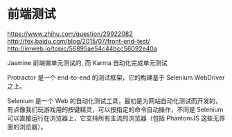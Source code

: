 # 前端测试

https://www.zhihu.com/question/29922082  
http://fex.baidu.com/blog/2015/07/front-end-test/  
http://imweb.io/topic/56895ae54c44bcc56092e40a

Jasmine 前端做单元测试的, 而 Karma 自动化完成单元测试

Protractor 是一个 end-to-end 的测试框架，它的构建基于 Selenium WebDriver 之上。

Selenium 是一个 Web 的自动化测试工具，最初是为网站自动化测试而开发的，有点像我们玩游戏用的按键精灵，可以按指定的命令自动操作，不同是 Selenium 可以直接运行在浏览器上，它支持所有主流的浏览器（包括 PhantomJS 这些无界面的浏览器）。

